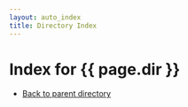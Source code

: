 ```yaml
---
layout: auto_index
title: Directory Index
---
```


# Index for {{ page.dir }}

- [Back to parent directory](..)

